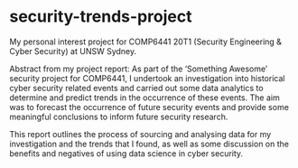 # security-trends-project

My personal interest project for COMP6441 20T1 (Security Engineering & Cyber Security) at UNSW Sydney.

Abstract from my project report:
As part of the ‘Something Awesome’ security project for COMP6441, I undertook an investigation into historical cyber security related events and carried out some data analytics to determine and predict trends in the occurrence of these events. The aim was to forecast the occurrence of future security events and provide some meaningful conclusions to inform future security research. 

This report outlines the process of sourcing and analysing data for my investigation and the trends that I found, as well as some discussion on the benefits and negatives of using data science in cyber security.

